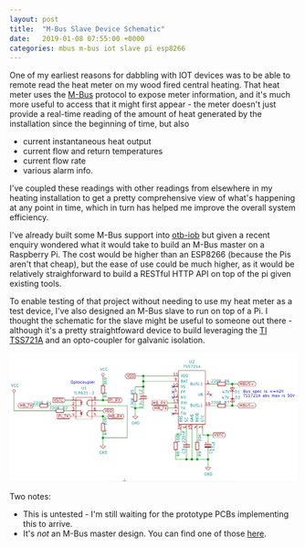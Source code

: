 ```yaml
---
layout: post
title:  "M-Bus Slave Device Schematic"
date:   2019-01-08 07:55:00 +0000
categories: mbus m-bus iot slave pi esp8266
---
```


One of my earliest reasons for dabbling with IOT devices was to be able to remote read the heat meter on my wood fired central heating.  That heat meter uses the [M-Bus](http://www.m-bus.com/) protocol to expose meter information, and it's much more useful to access that it might first appear - the meter doesn't just provide a real-time reading of the amount of heat generated by the installation since the beginning of time, but also

* current instantaneous heat output
* current flow and return temperatures
* current flow rate
* various alarm info.

I've coupled these readings with other readings from elsewhere in my heating installation to get a pretty comprehensive view of what's happening at any point in time, which in turn has helped me improve the overall system efficiency.

I've already built some M-Bus support into [otb-iob](https://otb-iot.readthedocs.io/en/latest/mbus.html) but given a recent enquiry wondered what it would take to build an M-Bus master on a Raspberry Pi.  The cost would be higher than an ESP8266 (because the Pis aren't that cheap), but the ease of use could be much higher, as it would be relatively straighforward to build a RESTful HTTP API on top of the pi given existing tools.

To enable testing of that project without needing to use my heat meter as a test device, I've also designed an M-Bus slave to run on top of a Pi.  I thought the schematic for the slave might be useful to someone out there - although it's a pretty straightfoward device to build leveraging the [TI TSS721A](http://www.ti.com/lit/ds/symlink/tss721a.pdf) and an opto-coupler for galvanic isolation.

<img src="/static/img/mbus_slave_schem.png" alt="M-Bus Slave Schematic">

Two notes:

* This is untested - I'm still waiting for the prototype PCBs implementing this to arrive.
* It's *not* an M-Bus master design.  You can find one of those [here](https://otb-iot.readthedocs.io/en/latest/mbus.html).